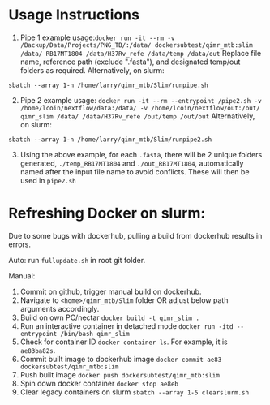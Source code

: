# Usage Instructions
1. Pipe 1 example usage:```docker run -it --rm -v /Backup/Data/Projects/PNG_TB/:/data/ dockersubtest/qimr_mtb:slim /data/ RB17MT1804 /data/H37Rv_refe /data/temp /data/out```
  Replace file name, reference path (exclude ".fasta"), and designated temp/out folders as required.
  Alternatively, on slurm:
  ```
sbatch --array 1-n /home/larry/qimr_mtb/Slim/runpipe.sh
  ```
2. Pipe 2 example usage: ```docker run -it --rm --entrypoint /pipe2.sh -v /home/lcoin/nextflow/data:/data/ -v /home/lcoin/nextflow/out:/out/ qimr_slim /data/ /data/H37Rv_refe /out/temp /out/out```
  Alternatively, on slurm:
  ```
sbatch --array 1-n /home/larry/qimr_mtb/Slim/runpipe2.sh
  ```
3. Using the above example, for each `.fasta`, there will be 2 unique folders generated, `./temp_RB17MT1804` and `./out_RB17MT1804`, automatically named after the input file name to avoid conflicts. These will then be used in `pipe2.sh`

# Refreshing Docker on slurm:
Due to some bugs with dockerhub, pulling a build from dockerhub results in errors.

Auto: run `fullupdate.sh` in root git folder.

Manual:
1. Commit on github, trigger manual build on dockerhub.
2. Navigate to `<home>/qimr_mtb/Slim` folder OR adjust below path arguments accordingly.
3. Build on own PC/nectar `docker build -t qimr_slim .`
4. Run an interactive container in detached mode `docker run -itd --entrypoint /bin/bash qimr_slim`
5. Check for container ID `docker container ls`. For example, it is `ae83ba82s`.
6. Commit built image to dockerhub image `docker commit ae83 dockersubtest/qimr_mtb:slim`
7. Push built image `docker push dockersubtest/qimr_mtb:slim`
8. Spin down docker container `docker stop ae8eb`
9. Clear legacy containers on slurm `sbatch --array 1-5 clearslurm.sh`
